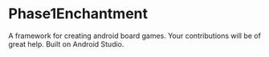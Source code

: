 Phase1Enchantment
=================

A framework for creating android board games. Your contributions will be of great help.
Built on Android Studio.

